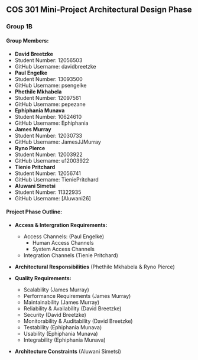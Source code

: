 ## COS 301 Mini-Project Architectural Design Phase
### Group 1B

#### Group Members:
 - **David Breetzke**
  - Student Number: 12056503
  - GitHub Username: davidbreetzke
 - **Paul Engelke**
  - Student Number: 13093500
  - GitHub Username: psengelke
 - **Phethile Mkhabela**
  - Student Number: 12097561
  - GitHub Username: pepezane
 - **Ephiphania Munava**
  - Student Number: 10624610
  - GitHub Username: Ephiphania
 - **James Murray**
  - Student Number: 12030733
  - GitHub Username: JamesJJMurray
 - **Ryno Pierce**
  - Student Number: 12003922
  - GitHub Username: u12003922
 - **Tienie Pritchard**
  - Student Number: 12056741
  - GitHub Username: TieniePritchard
 - **Aluwani Simetsi**
  - Student Number: 11322935
  - GitHub Username: [Aluwani26]

#### Project Phase Outline:
 - **Access & Intergration Requirements:**
   - Access Channels: (Paul Engelke)
     - Human Access Channels
     - System Access Channels
   - Integration Channels (Tienie Pritchard)
   
 - **Architectural Responsibilities** (Phethile Mkhabela & Ryno Pierce)
 
 - **Quality Requirements:**
   - Scalability (James Murray)
   - Performance Requirements (James Murray)
   - Maintainability (James Murray)
   - Reliability & Availability (David Breetzke)
   - Security (David Breetzke)
   - Monitorability & Auditability (David Breetzke)
   - Testability (Ephiphania Munava)
   - Usability (Ephiphania Munava)
   - Integrability (Ephiphania Munava)
   
 - **Architecture Constraints** (Aluwani Simetsi)